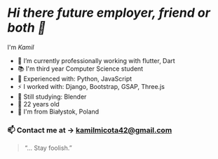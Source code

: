 # _Hi there future employer, friend or both 👋_ 
I'm _Kamil_ 
 - 🔭 I’m currently professionally working with flutter, Dart
 - 📚 I'm third year Computer Science student
 - 🌻 Experienced with: Python, JavaScript 
 - ⚡ I worked with: Django, Bootstrap, GSAP, Three.js
 - 🌱 Still studying: Blender
 - :boy: 22 years old
 - :city_sunrise: I'm from Białystok, Poland
### :mailbox: Contact me at -> kamilmicota42@gmail.com

> “... Stay foolish.”
<!--
**KamilMicota42/KamilMicota42** is a ✨ _special_ ✨ repository because its `README.md` (this file) appears on your GitHub profile.

Here are some ideas to get you started:

- 🔭 I’m currently working on ...
- 🌱 I’m currently learning ...
- 👯 I’m looking to collaborate on ...
- 🤔 I’m looking for help with ...
- 💬 Ask me about ...
- 📫 How to reach me: ...
- 😄 Pronouns: ...
- ⚡ Fun fact: ...
-->
